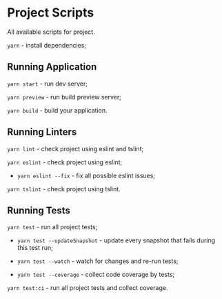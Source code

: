 # Project Scripts

All available scripts for project.

 `yarn` - install dependencies;

## Running Application

 `yarn start` - run dev server;

 `yarn preview` - run build preview server;

 `yarn build` - build your application.

## Running Linters

`yarn lint` - check project using eslint and tslint;

`yarn eslint` - check project using eslint;

- `yarn eslint --fix` - fix all possible eslint issues;

`yarn tslint` - check project using tslint.

## Running Tests

`yarn test` - run all project tests;

- `yarn test --updateSnapshot` - update every snapshot that fails during this test run;

- `yarn test --watch` - watch for changes and re-run tests;

- `yarn test --coverage` - collect code coverage by tests;

`yarn test:ci` - run all project tests and collect coverage.
